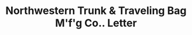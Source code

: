 ---
doi: 10.7916/D8989K6Q
date_other: '1890'
date_other_textual: 1890-1899
form: correspondence
genre:
- Letters (correspondence)
name:
- Northwestern Trunk & Traveling Bag M'f'g Co.
object_in_context_url: https://biggert.cul.columbia.edu/items/view/ave_biggert_01620
subject_hierarchical_geographic:
- Racine, Wisconsin, United States
subject_name:
- Northwestern Trunk & Traveling Bag M'f'g Co.
title: Northwestern Trunk & Traveling Bag M'f'g Co.. Letter
sort_title: Northwestern Trunk & Traveling Bag M'f'g Co.. Letter
call_number: ave_biggert_01620
coordinates:
- 42.726111111111116,-87.80583333333333
pid: ave_biggert_01620
identifiers: ave_biggert_01620
permalink: /biggert/ave_biggert_01620/
layout: iiif-image-page
---